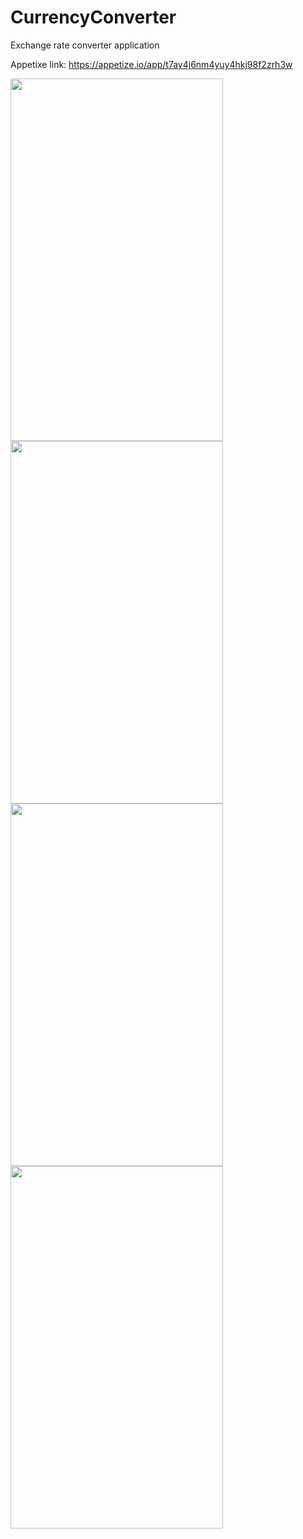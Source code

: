 # CurrencyConverter
Exchange rate converter application

Appetixe link: https://appetize.io/app/t7ay4j6nm4yuy4hkj98f2zrh3w



<img src="https://user-images.githubusercontent.com/47243793/160031355-c1329228-694b-4ee6-bf21-d8353399a773.png" height="580px" width="340px">   <img src="https://user-images.githubusercontent.com/47243793/160031422-a587b0cc-64dc-47d5-b334-be5cb2420e81.png" height="580px" width="340px">    <img src="https://user-images.githubusercontent.com/47243793/160031477-5d21676e-3cef-45b1-a149-0e84fbba8be5.png" height="580px" width="340px">    <img src="https://user-images.githubusercontent.com/47243793/160260436-be577e68-a3d4-4cfd-9947-1310c6af4a5e.jpg" height="580px" width="340px">

